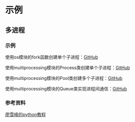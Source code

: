 # 示例

## 多进程

### 示例

使用os模块的fork函数创建单个子进程：[GitHub](https://github.com/mumingv/python/blob/master/demo/multiprocessing/fork.py)

使用multiprocessing模块的Process类创建单个子进程：[GitHub](https://github.com/mumingv/python/blob/master/demo/multiprocessing/Process.py)

使用multiprocessing模块的Pool类创建多个子进程：[GitHub](https://github.com/mumingv/python/blob/master/demo/multiprocessing/Pool.py)

使用multiprocessing模块的Queue类实现进程间通信：[GitHub](https://github.com/mumingv/python/blob/master/demo/multiprocessing/Queue1.py)


### 参考资料

[廖雪峰的python教程](https://www.liaoxuefeng.com/wiki/001374738125095c955c1e6d8bb493182103fac9270762a000/0013868323401155ceb3db1e2044f80b974b469eb06cb43000)

